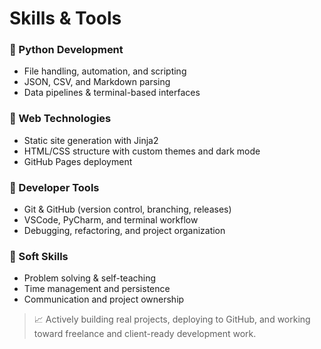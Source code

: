# Skills & Tools

### 🐍 Python Development
- File handling, automation, and scripting
- JSON, CSV, and Markdown parsing
- Data pipelines & terminal-based interfaces

### 🧱 Web Technologies
- Static site generation with Jinja2
- HTML/CSS structure with custom themes and dark mode
- GitHub Pages deployment

### 🔧 Developer Tools
- Git & GitHub (version control, branching, releases)
- VSCode, PyCharm, and terminal workflow
- Debugging, refactoring, and project organization

### 🎯 Soft Skills
- Problem solving & self-teaching
- Time management and persistence
- Communication and project ownership

> 📈 Actively building real projects, deploying to GitHub, and working toward freelance and client-ready development work.

